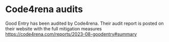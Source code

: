 # Code4rena audits
Good Entry has been audited by Code4rena. Their audit report is posted on their website with the full mitigation measures
https://code4rena.com/reports/2023-08-goodentry#summary
